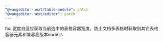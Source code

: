 ```yaml
---
"@wangeditor-next/table-module": patch
"@wangeditor-next/editor": patch
---
```


fix: 宽度自适应获取当前选中的表格容器宽度，防止文档多表格时获取到其它表格容器元素和兼容高版本node.js
